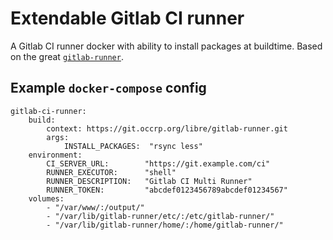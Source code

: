 # Extendable Gitlab CI runner

A Gitlab CI runner docker with ability to install packages at buildtime. Based on the great [`gitlab-runner`](https://gitlab.com/gitlab-org/gitlab-runner/).

## Example `docker-compose` config

```
gitlab-ci-runner:
    build:
        context: https://git.occrp.org/libre/gitlab-runner.git
        args:
            INSTALL_PACKAGES:  "rsync less"
    environment:
        CI_SERVER_URL:        "https://git.example.com/ci"
        RUNNER_EXECUTOR:      "shell"
        RUNNER_DESCRIPTION:   "Gitlab CI Multi Runner"
        RUNNER_TOKEN:         "abcdef0123456789abcdef01234567"
    volumes:
        - "/var/www/:/output/"
        - "/var/lib/gitlab-runner/etc/:/etc/gitlab-runner/"
        - "/var/lib/gitlab-runner/home/:/home/gitlab-runner/"
```